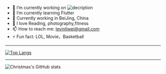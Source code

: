 

- 🔭 I’m currently working on ![decription](https://img.shields.io/badge/Pay-%E4%BB%81%E8%81%9A%E6%B1%87%E9%80%9A-blue)
- 🌱 I’m currently learning Flutter
- 👯 Currently working in BeiJing, China
- 🤔 I love Reading, photography,fitness
- 📫 How to reach me: levinliwei@gmail.com
- ⚡ Fun fact: LOL, Movie，Basketball

----------------------------------------------------------
[![Top Langs](https://github-readme-stats.vercel.app/api/top-langs/?username=levinliwei)](https://github.com/levinliwei/github-readme-stats)

----------------------------------------------------------

![Christmas's GitHub stats](https://github-readme-stats.vercel.app/api?username=levinliwei&show_icons=true&theme=tokyonight)





